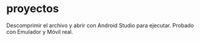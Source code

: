 # proyectos
Descomprimir el archivo y abrir con Android Studio para ejecutar. Probado con Emulador y Móvil real.
